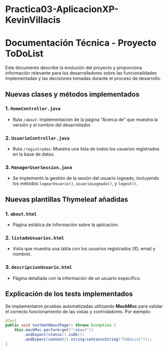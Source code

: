 # Practica03-AplicacionXP-KevinVillacis
# Documentación Técnica - Proyecto ToDoList

Este documento describe la evolución del proyecto y proporciona información relevante para los desarrolladores sobre las funcionalidades implementadas y las decisiones tomadas durante el proceso de desarrollo.

## Nuevas clases y métodos implementados

### 1. **`HomeController.java`**
   - Ruta `/about`: Implementación de la página "Acerca de" que muestra la versión y el nombre del desarrollador.

### 2. **`UsuarioController.java`**
   - Ruta `/registrados`: Muestra una lista de todos los usuarios registrados en la base de datos.

### 3. **`ManagerUserSession.java`**
   - Se implementó la gestión de la sesión del usuario logeado, incluyendo los métodos `logearUsuario()`, `usuarioLogeado()`, y `logout()`.

## Nuevas plantillas Thymeleaf añadidas

### 1. **`about.html`**
   - Página estática de información sobre la aplicación.

### 2. **`listadoUsuarios.html`**
   - Vista que muestra una tabla con los usuarios registrados (ID, email y nombre).

### 3. **`descripcionUsuario.html`**
   - Página detallada con la información de un usuario específico.

## Explicación de los tests implementados

Se implementaron pruebas automatizadas utilizando **MockMvc** para validar el correcto funcionamiento de las vistas y controladores. Por ejemplo:

```java
@Test
public void testGetAboutPage() throws Exception {
    this.mockMvc.perform(get("/about"))
        .andExpect(status().isOk())
        .andExpect(content().string(containsString("ToDoList")));
}
